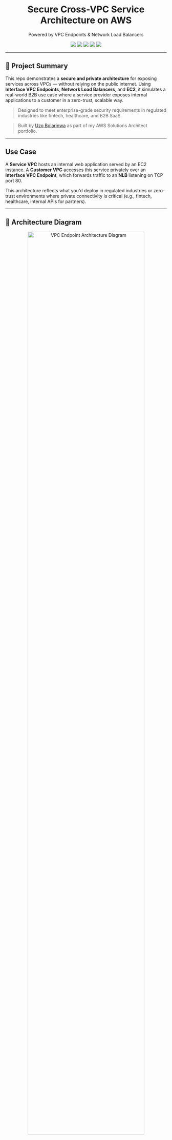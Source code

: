 <h1 align="center">  Secure Cross-VPC Service Architecture on AWS</h1>

<p align="center">
  Powered by VPC Endpoints & Network Load Balancers
</p>

<p align="center">
  <img src="https://img.shields.io/badge/deployment-secure-brightgreen">
  <img src="https://img.shields.io/badge/networking-private-orange">
  <img src="https://img.shields.io/badge/built_on-AWS-232F3E?logo=amazon-aws&logoColor=white">
  <img src="https://img.shields.io/badge/type-B2B--SaaS-blueviolet">
  <img src="https://img.shields.io/badge/privacy-zero--trust-critical">
</p>

---

## 📘 Project Summary

This repo demonstrates a **secure and private architecture** for exposing services across VPCs — without relying on the public internet. Using **Interface VPC Endpoints**, **Network Load Balancers**, and **EC2**, it simulates a real-world B2B use case where a service provider exposes internal applications to a customer in a zero-trust, scalable way.

> Designed to meet enterprise-grade security requirements in regulated industries like fintech, healthcare, and B2B SaaS.

> Built by [Uzo Bolarinwa](#) as part of my AWS Solutions Architect portfolio.

---

##  Use Case

A **Service VPC** hosts an internal web application served by an EC2 instance. A **Customer VPC** accesses this service privately over an **Interface VPC Endpoint**, which forwards traffic to an **NLB** listening on TCP port 80.

This architecture reflects what you'd deploy in regulated industries or zero-trust environments where private connectivity is critical (e.g., fintech, healthcare, internal APIs for partners).

---

## 📐 Architecture Diagram

<p align="center">
  <img src="architecture/network-architecture-diagram.png" alt="VPC Endpoint Architecture Diagram" width="85%">
</p>

---

##  🔧 Key AWS Services Used

| Service               | Purpose                                                                |
|-----------------------|---------------------------------------------------------------------|
| Amazon VPC            | Isolated networks for service provider and customer                 |
| EC2 Instances         | Hosts web application and curl-based testing                        |
| Internet Gateway      | Provides outbound access for EC2 bootstrapping                      |
| Network Load Balancer | Scalable, low-latency, high-throupghut traffic distribution point   |
| Interface VPC Endpoint| Private entry point from Customer VPC to NLB                        |
| Endpoint Service      | Enables service provider to control and approve customer access     |
| Route Tables / Subnets| Public subnet mapping for gateway and routing                       |
| Security Groups       | Access control (SSH, HTTP, HTTPS)                                   |

---

##  EC2 Bootstrapping
  The web server in the Service VPC is launched with a minimal `user-data` script to install Apache and serve a custom HTML welcome page.
  <details>
<summary>View User Data Script</summary>

```bash
#!/bin/bash
sudo su
yum update -y
yum install httpd -y
systemctl start httpd
systemctl enable httpd
echo "<html><h1> Welcome to the Web Server </h1><html>" > /var/www/html/index.html
systemctl restart httpd
```

This is done using a lightweight user-data script at instance launch.
📄 File:   
You can find the script here: [View user_data_webserver.sh](real-world-projects/secure-vpc-endpoint-architecture/scripts/user_data_webserver.sh)

</details>


---

## 🔐 Security Highlights

This architecture emphasizes **secure-by-default** design through:

-  **VPC Isolation**: Service and customer workloads are deployed in fully isolated VPCs
-  **No Public Exposure**: Application traffic never leaves the AWS private space
-  **Controlled Access**: Service provider must **explicitly accept** endpoint requests
-  **Minimal Attack Surface**: Only TCP port 80 is exposed via NLB — no direct EC2 access
-  **Secure by Design**: Follows AWS best practices for private service exposure

---

##   Want to try this yourself? ... 
## 🧭 Deployment Guide
> Follow the [📂 Step-by-Step Deployment Guide](real-world-projects/secure-vpc-endpoint-architecture/guide/steps.md)


It includes:
- VPC + subnet creation
- EC2 setup with SSH & HTTP access
- NLB creation and registration
- Publishing an endpoint service
- Creating and connecting the customer interface endpoint
- Manual testing and cleanup steps

---

##  Skills You'll be Demonstrating...

- VPC design and subnet architecture  
- Internet gateway and route table setup  
- EC2 provisioning with user-data automation  
- Load balancing with NLB  
- Secure private access with Interface VPC Endpoints  
- Service-to-service architecture patterns  
- Zero-trust connectivity and resource teardown

---


## Cleanup Checklist

To avoid incurring charges, be sure to:

- Terminate all EC2 instances
- Delete the VPC Endpoint
- Delete the Endpoint Service
- Delete the NLB and target group
- Delete VPCs, Subnets, Routetables and Internet Gateways

---

## Lessons Learned
- Endpoint Services offer precise control over who connects
- Matching AZs is critical for health checks and traffic flow
- Private networking doesn’t mean limited flexibility — just better design

---

## Author & Intent

##  About Me

Built by **Uzo Bolarinwa** — AWS Solutions Architect focused on secure, scalable architecture patterns.
